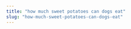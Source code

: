 ```yaml
---
title: "how much sweet potatoes can dogs eat"
slug: "how-much-sweet-potatoes-can-dogs-eat"
---
```


